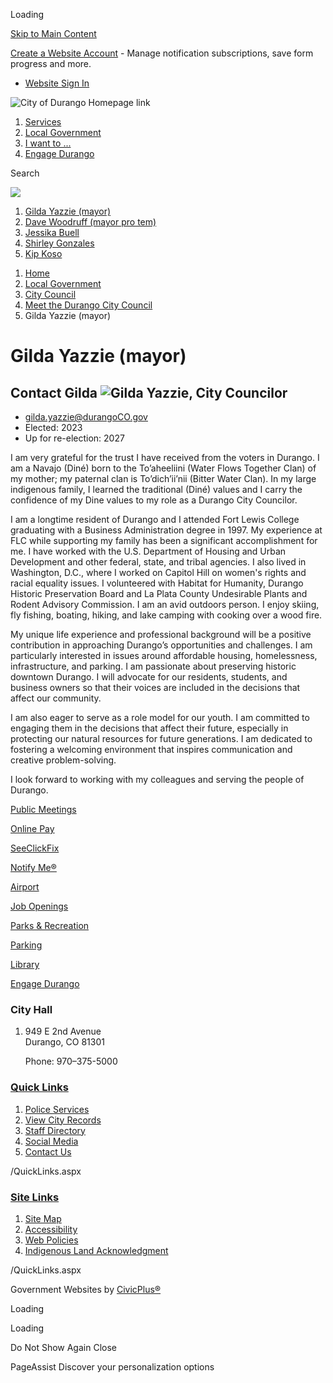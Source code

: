 Loading

[Skip to Main Content](https://www.durangoco.gov/1703/Gilda-Yazzie-mayor/)

[Create a Website Account](https://www.durangoco.gov/MyAccount/ProfileCreate) - Manage notification subscriptions, save form progress and more.   

- [Website Sign In](https://www.durangoco.gov/MyAccount)

![City of Durango Homepage link](https://www.durangoco.gov/ImageRepository/Document?documentID=27383)

1. [Services](https://www.durangoco.gov/269/Services)
2. [Local Government](https://www.durangoco.gov/27/Local-Government)
3. [I want to ...](https://www.durangoco.gov/31/I-want-to)
4. [Engage Durango](https://www.durangoco.gov/1616/Engage-Durango)

Search

![](https://www.durangoco.gov/ImageRepository/Document?documentID=27382)

1. [Gilda Yazzie (mayor)](https://www.durangoco.gov/1703/Gilda-Yazzie-mayor)
2. [Dave Woodruff (mayor pro tem)](https://www.durangoco.gov/1702/Dave-Woodruff-mayor-pro-tem)
3. [Jessika Buell](https://www.durangoco.gov/1407/Jessika-Buell)
4. [Shirley Gonzales](https://www.durangoco.gov/1816/Shirley-Gonzales)
5. [Kip Koso](https://www.durangoco.gov/1817/Kip-Koso)

<!--THE END-->

1. [Home](https://www.durangoco.gov)
2. [Local Government](https://www.durangoco.gov/27/Local-Government)
3. [City Council](https://www.durangoco.gov/169/City-Council)
4. [Meet the Durango City Council](https://www.durangoco.gov/1463/Meet-the-Durango-City-Council)
5. Gilda Yazzie (mayor)

# Gilda Yazzie (mayor)

## Contact Gilda ![Gilda Yazzie, City Councilor](https://www.durangoco.gov/ImageRepository/Document?documentId=26433)

- [gilda.yazzie@durangoCO.gov](mailto:gilda.yazzie@durangoCO.gov)
- Elected: 2023
- Up for re-election: 2027

I am very grateful for the trust I have received from the voters in Durango. I am a Navajo (Diné) born to the To’aheeliini (Water Flows Together Clan) of my mother; my paternal clan is To’dich’ii’nii (Bitter Water Clan). In my large indigenous family, I learned the traditional (Diné) values and I carry the confidence of my Dine values to my role as a Durango City Councilor.

I am a longtime resident of Durango and I attended Fort Lewis College graduating with a Business Administration degree in 1997. My experience at FLC while supporting my family has been a significant accomplishment for me. I have worked with the U.S. Department of Housing and Urban Development and other federal, state, and tribal agencies. I also lived in Washington, D.C., where I worked on Capitol Hill on women's rights and racial equality issues. I volunteered with Habitat for Humanity, Durango Historic Preservation Board and La Plata County Undesirable Plants and Rodent Advisory Commission. I am an avid outdoors person. I enjoy skiing, fly fishing, boating, hiking, and lake camping with cooking over a wood fire.

My unique life experience and professional background will be a positive contribution in approaching Durango’s opportunities and challenges. I am particularly interested in issues around affordable housing, homelessness, infrastructure, and parking. I am passionate about preserving historic downtown Durango. I will advocate for our residents, students, and business owners so that their voices are included in the decisions that affect our community.

I am also eager to serve as a role model for our youth. I am committed to engaging them in the decisions that affect their future, especially in protecting our natural resources for future generations. I am dedicated to fostering a welcoming environment that inspires communication and creative problem-solving.

I look forward to working with my colleagues and serving the people of Durango.

[Public Meetings](https://www.durangoco.gov/146/35378/Agendas-Minutes)

[Online Pay](https://www.durangoco.gov/1088/Online-Payments)

[SeeClickFix](https://www.durangoco.gov/1668/SeeClickFix)

[Notify Me®](https://www.durangoco.gov/list.aspx)

[Airport](https://www.durangoco.gov/1450/Airport)

[Job Openings](https://www.governmentjobs.com/careers/durangoco)

[Parks &amp; Recreation](https://www.durangoco.gov/1449/Parks-Recreation)

[Parking](https://www.durangoco.gov/332/Parking)

[Library](https://www.durangoco.gov/1451/Library)

[Engage Durango](https://www.durangoco.gov/1616/Connect-Engage-Durango)

### City Hall

1. 949 E 2nd Avenue  
   Durango, CO 81301
   
   Phone: 970–375-5000

### [Quick Links](https://www.durangoco.gov/QuickLinks.aspx?CID=79)

1. [Police Services](https://www.durangoco.gov/police)
2. [View City Records](https://durangogov.hylandcloud.com/221publicaccessserver)
3. [Staff Directory](https://www.durangoco.gov/directory.aspx)
4. [Social Media](https://www.durangoco.gov/79/Social-Media)
5. [Contact Us](https://www.durangoco.gov/1677/Contact-Us)

/QuickLinks.aspx

### [Site Links](https://www.durangoco.gov/QuickLinks.aspx?CID=81)

1. [Site Map](https://www.durangoco.gov/sitemap)
2. [Accessibility](https://www.durangoco.gov/1789/Digital-Accessibility-Statement)
3. [Web Policies](https://www.durangoco.gov/682/Web-Policies)
4. [Indigenous Land Acknowledgment](https://www.durangoco.gov/1797/Indigenous-Land-Acknowledgment)

/QuickLinks.aspx

Government Websites by [CivicPlus®](https://connect.civicplus.com/referral)

Loading

Loading

Do Not Show Again Close

PageAssist Discover your personalization options
